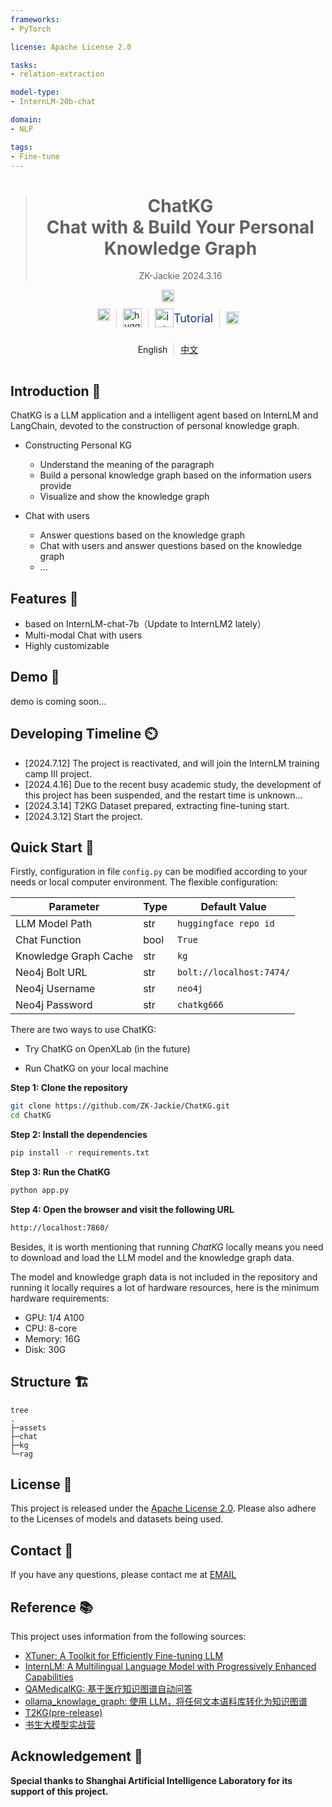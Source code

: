 ```yaml
---
frameworks:
- PyTorch

license: Apache License 2.0

tasks:
- relation-extraction

model-type:
- InternLM-20b-chat

domain:
- NLP

tags:
- Fine-tune
---
```



> <div style="margin: auto; text-align: center;" align="center"><h1>ChatKG<br/>Chat with & Build Your Personal Knowledge Graph </h1><p  style="text-align: center;">ZK-Jackie  2024.3.16</p></div>

<div style="display: flex; align-items: center; justify-content: center;" align="center">
    <a href="https://github.com/ZK-Jackie/ChatKG/blob/main/LICENSE">
        <img src="https://raw.githubusercontent.com/ZK-Jackie/llm_study/master/assests/License-Apache--2.0-green.svg" alt="license" height="20px">
    </a>
</div>
<div style="display: flex; align-items: center; justify-content: center; height: 50px;">
    <a href="https://www.modelscope.cn/models/Jackie101/ChatKG_InternLM" style="border-right: 1px solid lightgray; padding-right: 10px; margin-right: 10px; height: 30px;">
    <img src="https://raw.githubusercontent.com/ZK-Jackie/llm_study/master/assests/modelscope-logo.svg" alt="modelscope" height="20px">
    </a>
    <a href="https://huggingface.co/ZK-Jackie/ChatKG_InternLM" style="border-right: 1px solid lightgray; padding-right: 10px; margin-right: 10px; height: 30px;">
        <img src="https://raw.githubusercontent.com/ZK-Jackie/llm_study/master/assests/hf-logo-large.png" alt="huggingface" height="30px">
    </a>
    <a href="https://github.com/InternLM/Tutorial/tree/camp3" style="display: flex; align-items: center; justify-content: center; text-decoration: none; font-size: 18px; color: rgb(27,56,130); height: 30px;">
        <img src="https://raw.githubusercontent.com/ZK-Jackie/llm_study/master/assests/internlm-logo.svg" alt="internlm" height="30px"/> Tutorial
    </a>
    <a href="https://github.com/ZK-Jackie/ChatKG/blob/main/LICENSE" style="border-left: 1px solid lightgray; padding-left: 10px; margin-left: 10px; height: 30px; display: flex; align-items: center; justify-content: center;">
        <img src="https://raw.githubusercontent.com/ZK-Jackie/llm_study/master/assests/openxlab-models.svg" alt="openxlab" height="20px">
    </a>
</div>
<div style="display: flex; align-items: center; justify-content: center; height: 50px;" align="center">
        English
    <a href="javascript:void(0)" style="border-left: 1px solid lightgray; padding-left: 10px; margin-left: 10px;">
        中文
    </a>
</div>

## Introduction 📖 
ChatKG is a LLM application and a intelligent agent based on InternLM and LangChain, devoted to the construction of personal knowledge graph.

- Constructing Personal KG
  - Understand the meaning of the paragraph
  - Build a personal knowledge graph based on the information users provide
  - Visualize and show the knowledge graph

- Chat with users
  - Answer questions based on the knowledge graph
  - Chat with users and answer questions based on the knowledge graph
  - ...

## Features 🌟
- based on InternLM-chat-7b（Update to InternLM2 lately）
- Multi-modal Chat with users
- Highly customizable

## Demo 🎥
demo is coming soon...

## Developing Timeline ⏲️
- [2024.7.12] The project is reactivated, and will join the InternLM training camp Ⅲ project.
- [2024.4.16] Due to the recent busy academic study, the development of this project has been suspended, and the restart time is unknown...
- [2024.3.14] T2KG Dataset prepared, extracting fine-tuning start.
- [2024.3.12] Start the project.

## Quick Start 🚀
Firstly, configuration in file `config.py` can be modified according to your needs or local computer environment. The flexible configuration:

| Parameter             | Type | Default Value            |
|-----------------------| --- |--------------------------|
| LLM Model Path        | str | `huggingface repo id`    |
| Chat Function         | bool | `True`                   |
| Knowledge Graph Cache | str | `kg`                     |
| Neo4j Bolt URL        | str | `bolt://localhost:7474/` |
| Neo4j Username        | str | `neo4j`                  |
| Neo4j Password        | str | `chatkg666`              |

There are two ways to use ChatKG:

- Try ChatKG on OpenXLab (in the future)


- Run ChatKG on your local machine

**Step 1: Clone the repository**
```bash
git clone https://github.com/ZK-Jackie/ChatKG.git
cd ChatKG
```

**Step 2: Install the dependencies**
```bash
pip install -r requirements.txt
```

**Step 3: Run the ChatKG**
```bash
python app.py
```

**Step 4: Open the browser and visit the following URL**
```bash
http://localhost:7860/
```

Besides, it is worth mentioning that running *ChatKG* locally means you need to download and load the LLM model and the knowledge graph data.

The model and knowledge graph data is not included in the repository and running it locally requires a lot of hardware resources, here is the minimum hardware requirements:
- GPU: 1/4 A100
- CPU: 8-core
- Memory: 16G
- Disk: 30G


## Structure 🏗️
```text
tree
.
├─assets
├─chat
├─kg
└─rag
```

## License 📜
This project is released under the [Apache License 2.0](LICENSE). Please also adhere to the Licenses of models and datasets being used.

## Contact 📧
If you have any questions, please contact me at [EMAIL](mailto:jackiey101@foxmail.com)

## Reference 📚

This project uses information from the following sources:

- [XTuner: A Toolkit for Efficiently Fine-tuning LLM](https://github.com/InternLM/xtuner)
- [InternLM: A Multilingual Language Model with Progressively Enhanced Capabilities](https://github.com/InternLM/InternLM)
- [QAMedicalKG: 基于医疗知识图谱自动问答](https://gitee.com/zhangdadao/QAMedicalKG)
- [ollama_knowlage_graph: 使用 LLM，将任何文本语料库转化为知识图谱](https://github.com/mcks2000/llm_notebooks/tree/main/ollama_knowlage_graph)
- [T2KG(pre-release)](https://www.modelscope.cn/datasets/Jackie101/T2KG)
- [书生大模型实战营](https://github.com/InternLM/Tutorial)

## Acknowledgement 🙏

**Special thanks to Shanghai Artificial Intelligence Laboratory for its support of this project.**

